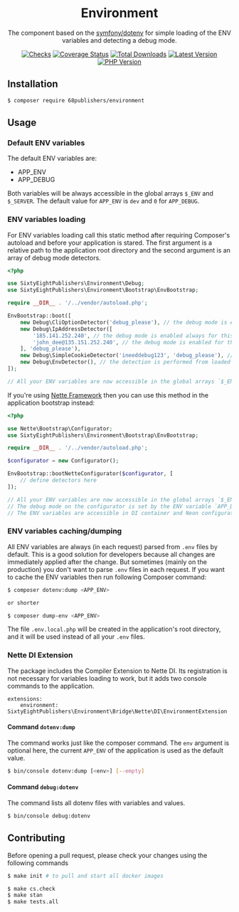 <h1 align="center">Environment</h1>

<p align="center">The component based on the <a href="https://symfony.com/doc/current/components/dotenv.html">symfony/dotenv</a> for simple loading of the ENV variables and detecting a debug mode.</p>

<p align="center">
<a href="https://github.com/68publishers/environment/actions"><img alt="Checks" src="https://badgen.net/github/checks/68publishers/environment/master"></a>
<a href="https://coveralls.io/github/68publishers/environment?branch=master"><img alt="Coverage Status" src="https://coveralls.io/repos/github/68publishers/environment/badge.svg?branch=master"></a>
<a href="https://packagist.org/packages/68publishers/environment"><img alt="Total Downloads" src="https://badgen.net/packagist/dt/68publishers/environment"></a>
<a href="https://packagist.org/packages/68publishers/environment"><img alt="Latest Version" src="https://badgen.net/packagist/v/68publishers/environment"></a>
<a href="https://packagist.org/packages/68publishers/environment"><img alt="PHP Version" src="https://badgen.net/packagist/php/68publishers/environment"></a>
</p>

## Installation

```sh
$ composer require 68publishers/environment
```

## Usage

### Default ENV variables

The default ENV variables are:

- APP_ENV
- APP_DEBUG 

Both variables will be always accessible in the global arrays `$_ENV` and `$_SERVER`. 
The default value for `APP_ENV` is `dev` and `0` for `APP_DEBUG`.

### ENV variables loading  

For ENV variables loading call this static method after requiring Composer's autoload and before your application is stared. 
The first argument is a relative path to the application root directory and the second argument is an array of debug mode detectors.

```php
<?php

use SixtyEightPublishers\Environment\Debug;
use SixtyEightPublishers\Environment\Bootstrap\EnvBootstrap;

require __DIR__ . '/../vendor/autoload.php';

EnvBootstrap::boot([
    new Debug\CliOptionDetector('debug_please'), // the debug mode is enabled if an option "--debug_please" is defined (CLI only)
    new Debug\IpAddressDetector([
        '185.141.252.240', // the debug mode is enabled always for this IP address
        'john_dee@135.151.252.240', // the debug mode is enabled for this IP address and a cookie called "debug_please" must exist with value "john_dee"
    ], 'debug_please'),
    new Debug\SimpleCookieDetector('ineeddebug123', 'debug_please'), // the debug mode is enabled if a cookie called "debug_please" exists and has the value "ineeddebug123"
    new Debug\EnvDetector(), // the detection is performed from loaded ENV variables, the debug mode is enabled if a variable "DEBUG=1" is defined or if a variable "APP_ENV" has a different value than, "prod"
]);

// All your ENV variables are now accessible in the global arrays `$_ENV` and `$_SERVER`
```

If you're using [Nette Framework](https://nette.org) then you can use this method in the application bootstrap instead:

```php
<?php

use Nette\Bootstrap\Configurator;
use SixtyEightPublishers\Environment\Bootstrap\EnvBootstrap;

require __DIR__ . '/../vendor/autoload.php';

$configurator = new Configurator();

EnvBootstrap::bootNetteConfigurator($configurator, [
	// define detectors here
]);

// All your ENV variables are now accessible in the global arrays `$_ENV` and `$_SERVER`
// The debug mode on the configurator is set by the ENV variable `APP_DEBUG`
// The ENV variables are accessible in DI container and Neon configuration as dynamic parameters with prefix `env.` e.g. `%env.APP_ENV%`
```

### ENV variables caching/dumping

All ENV variables are always (in each request) parsed from `.env` files by default. 
This is a good solution for developers because all changes are immediately applied after the change.
But sometimes (mainly on the production) you don't want to parse `.env` files in each request. If you want to cache the ENV variables then run following Composer command:

```bash
$ composer dotenv:dump <APP_ENV>

or shorter

$ composer dump-env <APP_ENV>
```

The file `.env.local.php` will be created in the application's root directory, and it will be used instead of all your `.env` files.

### Nette DI Extension

The package includes the Compiler Extension to Nette DI. Its registration is not necessary for variables loading to work, but it adds two console commands to the application.

```neon
extensions:
	environment: SixtyEightPublishers\Environment\Bridge\Nette\DI\EnvironmentExtension
```

#### Command `dotenv:dump`

The command works just like the composer command. The `env` argument is optional here, the current `APP_ENV` of the application is used as the default value.

```sh
$ bin/console dotenv:dump [<env>] [--empty]
```

#### Command `debug:dotenv`

The command lists all dotenv files with variables and values.

```sh
$ bin/console debug:dotenv
```

## Contributing

Before opening a pull request, please check your changes using the following commands

```bash
$ make init # to pull and start all docker images

$ make cs.check
$ make stan
$ make tests.all
```
